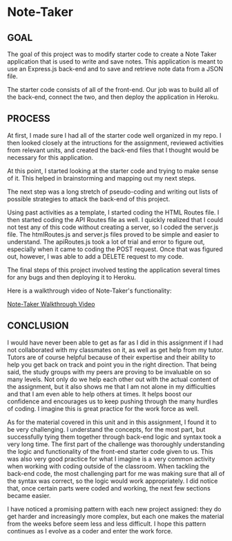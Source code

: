 # Note-Taker

## GOAL

The goal of this project was to modify starter code to create a Note Taker application that is used to write and save notes. This application is meant to use an Express.js back-end and to save and retrieve note data from a JSON file. 

The starter code consists of all of the front-end. Our job was to build all of the back-end, connect the two, and then deploy the application in Heroku. 

## PROCESS

At first, I made sure I had all of the starter code well organized in my repo. I then looked closely at the intructions for the assignment, reviewed activities from relevant units, and created the back-end files that I thought would be necessary for this application. 

At this point, I started looking at the starter code and trying to make sense of it. This helped in brainstorming and mapping out my next steps. 

The next step was a long stretch of pseudo-coding and writing out lists of possible strategies to attack the back-end of this project. 

Using past activities as a template, I started coding the HTML Routes file. I then started coding the API Routes file as well. I quickly realized that I could not test any of this code without creating a server, so I coded the server.js file. The htmlRoutes.js and server.js files proved to be simple and easier to understand. The apiRoutes.js took a lot of trial and error to figure out, especially when it came to coding the POST request. Once that was figured out, however, I was able to add a DELETE request to my code. 

The final steps of this project involved testing the application several times for any bugs and then deploying it to Heroku. 

Here is a walkthrough video of Note-Taker's functionality:

[Note-Taker Walkthrough Video](https://drive.google.com/file/d/1BjB2lUK7doLCcb4UuRg_dAqDdMFbXUPH/view)

## CONCLUSION

I would have never been able to get as far as I did in this assignment if I had not collaborated with my classmates on it, as well as get help from my tutor. Tutors are of course helpful because of their expertise and their ability to help you get back on track and point you in the right direction. That being said, the study groups with my peers are proving to be invaluable on so many levels. Not only do we help each other out with the actual content of the assignment, but it also shows me that I am not alone in my difficulties and that I am even able to help others at times. It helps boost our confidence and encourages us to keep pushing through the many hurdles of coding. I imagine this is great practice for the work force as well. 

As for the material covered in this unit and in this assignment, I found it to be very challenging. I understand the concepts, for the most part, but successfully tying them together through back-end logic and syntax took a very long time. The first part of the challenge was thoroughly understanding the logic and functionality of the front-end starter code given to us. This was also very good practice for what I imagine is a very common activity when working with coding outside of the classroom. When tackling the back-end code, the most challenging part for me was making sure that all of the syntax was correct, so the logic would work appropriately. I did notice that, once certain parts were coded and working, the next few sections became easier. 

I have noticed a promising pattern with each new project assigned: they do get harder and increasingly more complex, but each one makes the material from the weeks before seem less and less difficult. I hope this pattern continues as I evolve as a coder and enter the work force. 